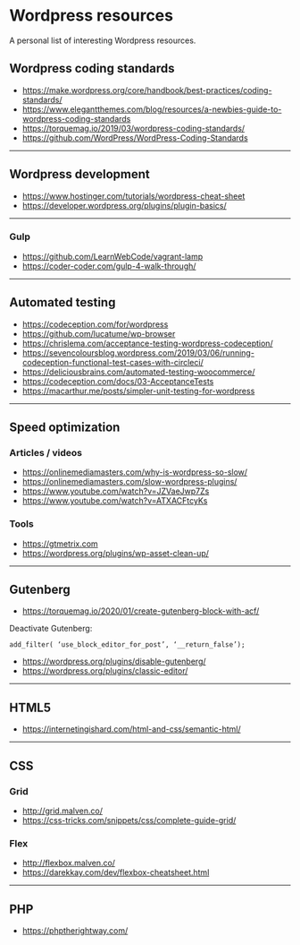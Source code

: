 # Wordpress resources
A personal list of interesting Wordpress resources.

## Wordpress coding standards

- https://make.wordpress.org/core/handbook/best-practices/coding-standards/
- https://www.elegantthemes.com/blog/resources/a-newbies-guide-to-wordpress-coding-standards
- https://torquemag.io/2019/03/wordpress-coding-standards/
- https://github.com/WordPress/WordPress-Coding-Standards

<hr>

## Wordpress development

- https://www.hostinger.com/tutorials/wordpress-cheat-sheet
- https://developer.wordpress.org/plugins/plugin-basics/

<hr>

### Gulp

- https://github.com/LearnWebCode/vagrant-lamp
- https://coder-coder.com/gulp-4-walk-through/

<hr>

## Automated testing

- https://codeception.com/for/wordpress
- https://github.com/lucatume/wp-browser
- https://chrislema.com/acceptance-testing-wordpress-codeception/
- https://sevencoloursblog.wordpress.com/2019/03/06/running-codeception-functional-test-cases-with-circleci/
- https://deliciousbrains.com/automated-testing-woocommerce/
- https://codeception.com/docs/03-AcceptanceTests
- https://macarthur.me/posts/simpler-unit-testing-for-wordpress

<hr>

## Speed optimization

### Articles / videos

- https://onlinemediamasters.com/why-is-wordpress-so-slow/
- https://onlinemediamasters.com/slow-wordpress-plugins/
- https://www.youtube.com/watch?v=JZVaeJwp7Zs
- https://www.youtube.com/watch?v=ATXACFtcyKs

### Tools

- https://gtmetrix.com
- https://wordpress.org/plugins/wp-asset-clean-up/

<hr>

## Gutenberg

- https://torquemag.io/2020/01/create-gutenberg-block-with-acf/

Deactivate Gutenberg:
```
add_filter( ‘use_block_editor_for_post’, ‘__return_false’);
```

- https://wordpress.org/plugins/disable-gutenberg/
- https://wordpress.org/plugins/classic-editor/

<hr>

## HTML5

- https://internetingishard.com/html-and-css/semantic-html/

<hr>

## CSS

### Grid

- http://grid.malven.co/
- https://css-tricks.com/snippets/css/complete-guide-grid/

### Flex

- http://flexbox.malven.co/
- https://darekkay.com/dev/flexbox-cheatsheet.html

<hr>

## PHP

- https://phptherightway.com/

